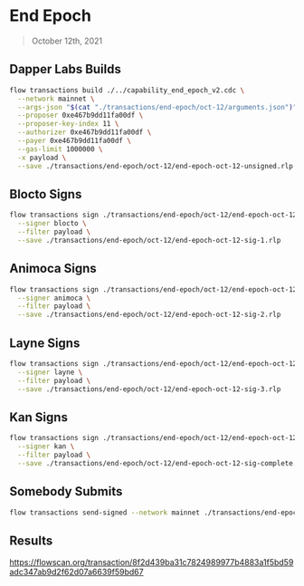 # End Epoch
> October 12th, 2021

## Dapper Labs Builds

```sh
flow transactions build ./../capability_end_epoch_v2.cdc \
  --network mainnet \
  --args-json "$(cat "./transactions/end-epoch/oct-12/arguments.json")" \
  --proposer 0xe467b9dd11fa00df \
  --proposer-key-index 11 \
  --authorizer 0xe467b9dd11fa00df \
  --payer 0xe467b9dd11fa00df \
  --gas-limit 1000000 \
  -x payload \
  --save ./transactions/end-epoch/oct-12/end-epoch-oct-12-unsigned.rlp
```

## Blocto Signs

```sh
flow transactions sign ./transactions/end-epoch/oct-12/end-epoch-oct-12-unsigned.rlp \
  --signer blocto \
  --filter payload \
  --save ./transactions/end-epoch/oct-12/end-epoch-oct-12-sig-1.rlp
```

## Animoca Signs

```sh
flow transactions sign ./transactions/end-epoch/oct-12/end-epoch-oct-12-sig-1.rlp \
  --signer animoca \
  --filter payload \
  --save ./transactions/end-epoch/oct-12/end-epoch-oct-12-sig-2.rlp
```

## Layne Signs

```sh
flow transactions sign ./transactions/end-epoch/oct-12/end-epoch-oct-12-sig-2.rlp \
  --signer layne \
  --filter payload \
  --save ./transactions/end-epoch/oct-12/end-epoch-oct-12-sig-3.rlp
```

## Kan Signs

```sh
flow transactions sign ./transactions/end-epoch/oct-12/end-epoch-oct-12-sig-3.rlp \
  --signer kan \
  --filter payload \
  --save ./transactions/end-epoch/oct-12/end-epoch-oct-12-sig-complete.rlp
```

## Somebody Submits

```sh
flow transactions send-signed --network mainnet ./transactions/end-epoch/oct-12/end-epoch-oct-12-sig-complete.rlp
```

## Results

https://flowscan.org/transaction/8f2d439ba31c7824989977b4883a1f5bd59adc347ab9d2f62d07a6639f59bd67
